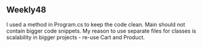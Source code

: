 Weekly48
-------
I used a method in Program.cs to keep the code clean. Main should not contain bigger code snippets. My reason to use separate files for classes is scalability in bigger projects - re-use Cart and Product.
